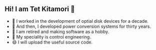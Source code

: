 ## Hi! I am Tet Kitamori  👋

- 🔭 I worked in the development of optial disk devices for a decade.
- 🌱 And then, I developed power conversion systems for thirty years.
- 👯 I am retired and making software as a hobby.
- 🤔 My speciality is control engineering.
- 😄 I will upload the useful source code.
